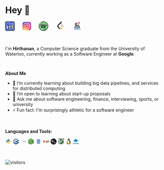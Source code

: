 <h1>Hey 👋</h1>

<p align="left">
<a href="https://www.linkedin.com/in/hirthanan/" target="_blank"><img height="30" src="https://github.com/hirthanan/hirthanan/blob/master/png/linkedin.png?raw=true"></a>&nbsp;&nbsp;&nbsp;&nbsp;&nbsp;
<a href="https://www.instagram.com/hirthanan.s/" target="_blank"><img height="30" src="https://github.com/hirthanan/hirthanan/blob/master/png/instagram.png?raw=true"></a>&nbsp;&nbsp;&nbsp;&nbsp;&nbsp;
<a href="https://open.spotify.com/user/223ie3kp564ga4p5oy3vzs7ni?si=affLdeGsQIGWpGDcE935WQ" target="_blank"><img height="30" src="https://github.com/hirthanan/hirthanan/blob/master/png/spotify.png?raw=true"></a>&nbsp;&nbsp;&nbsp;&nbsp;&nbsp;
<a href="https://leetcode.com/hirthanan/" target="_blank"><img height="30" src="https://github.com/hirthanan/hirthanan/blob/master/png/leetcode.png?raw=true"></a>&nbsp;&nbsp;&nbsp;&nbsp;&nbsp;
<a href="https://data.typeracer.com/pit/profile?user=hirthanan" target="_blank"><img height="30" src="https://github.com/hirthanan/hirthanan/blob/master/png/typeracer.png?raw=true"></a>&nbsp;&nbsp;&nbsp;&nbsp;&nbsp;
</p>

<br>

<p>I'm <b>Hirthanan</b>, a Computer Science graduate from the University of Waterloo, currently working as a Software Engineer at <b>Google</b>.</p>

<br>

**About Me**
<ul>
<li>🌱 I’m currently learning about building big data pipelines, and services for distributed computing</li>
<li>👯 I’m open to learning about start-up proposals</li>
<li>💬 Ask me about software engineering, finance, interviewing, sports, or university</li>
<li>⚡ Fun fact: I'm surprisingly athletic for a software engineer</li>
</ul>

<br>

**Languages and Tools:**
<br>

<code><img height="20" alt="Python" src="https://raw.githubusercontent.com/github/explore/80688e429a7d4ef2fca1e82350fe8e3517d3494d/topics/python/python.png"></code>
<code><img height="20" alt="C++" src="https://raw.githubusercontent.com/github/explore/80688e429a7d4ef2fca1e82350fe8e3517d3494d/topics/cpp/cpp.png"></code>
<code><img height="20" alt="Java" src="https://raw.githubusercontent.com/github/explore/80688e429a7d4ef2fca1e82350fe8e3517d3494d/topics/java/java.png"></code>
<code><img height="20" alt="NodeJS" src="https://raw.githubusercontent.com/github/explore/80688e429a7d4ef2fca1e82350fe8e3517d3494d/topics/nodejs/nodejs.png"></code>
<code><img height="20" alt="SQL" src="https://raw.githubusercontent.com/github/explore/80688e429a7d4ef2fca1e82350fe8e3517d3494d/topics/sql/sql.png"></code>
<code><img height="20" alt="git" src="https://raw.githubusercontent.com/github/explore/80688e429a7d4ef2fca1e82350fe8e3517d3494d/topics/git/git.png"></code>
<code><img height="20" alt="Terminal" src="https://raw.githubusercontent.com/github/explore/d92924b1d925bb134e308bd29c9de6c302ed3beb/topics/terminal/terminal.png"></code>
<code><img height="20" alt="Vim" src="https://raw.githubusercontent.com/github/explore/80688e429a7d4ef2fca1e82350fe8e3517d3494d/topics/vim/vim.png"></code>
<code><img height="20" alt="Linux" src="https://raw.githubusercontent.com/github/explore/80688e429a7d4ef2fca1e82350fe8e3517d3494d/topics/linux/linux.png"></code>
<code><img height="20" alt="Docker" src="https://raw.githubusercontent.com/github/explore/80688e429a7d4ef2fca1e82350fe8e3517d3494d/topics/docker/docker.png"></code>

<br>

<p><img src="https://visitor-badge.glitch.me/badge?page_id=hirthanan" alt="visitors"></p>
